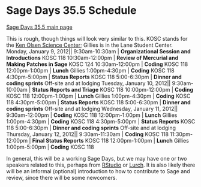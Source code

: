 

# Sage Days 35.5 Schedule

<a href="/days35.5">Sage Days 35.5 main page</a> 

This is rough, though things will look very similar to this.   KOSC stands for the <a class="http" href="http://www.gordon.edu/kosc">Ken Olsen Science Center</a>; Gillies is in the Lane Student Center. 
Monday, January 9, 2012||
9:30am-10:30am   | **Organizational Session and Introductions** KOSC 118 
10:30am-12:00pm   | **Review of Mercurial and Making Patches in Sage** KOSC 124 
10:30am-12:00pm   | **Coding** KOSC 118 
12:00pm-1:00pm   | **Lunch** Gillies 
1:00pm-4:30pm   | **Coding** KOSC 118
4:30pm-5:00pm   | **Status Reports** KOSC 118
5:00-6:30pm   | **Dinner and coding sprints** Off-site and at lodging
Tuesday, January 10, 2012||
9:30am-10:00am   | **Status Reports and Triage** KOSC 118 
10:00pm-12:00pm   | **Coding** KOSC 118
12:00pm-1:00pm   | **Lunch** Gillies 
1:00pm-4:30pm   | **Coding** KOSC 118
4:30pm-5:00pm   | **Status Reports** KOSC 118
5:00-6:30pm   | **Dinner and coding sprints** Off-site and at lodging
Wednesday, January 11, 2012||
9:30am-12:00pm   | **Coding** KOSC 118 
12:00pm-1:00pm   | **Lunch** Gillies 
1:00pm-4:30pm   | **Coding** KOSC 118
4:30pm-5:00pm   | **Status Reports** KOSC 118
5:00-6:30pm   | **Dinner and coding sprints** Off-site and at lodging
Thursday, January 12, 2012||
9:30am-11:30am   | **Coding** KOSC 118 
11:30pm-12:00pm   | **Final Status Reports** KOSC 118 
12:00pm-1:00pm   | **Lunch** Gillies 
1:00pm-5:00pm   | **Coding** KOSC 118

In general, this will be a working Sage Days, but we may have one or two speakers related to this, perhaps from <a class="http" href="http://rstudio.org/">RStudio</a> or <a class="http" href="http://lurch.sourceforge.net/">Lurch</a>.  It is also likely there will be an informal (optional) introduction to how to contribute to Sage and review, since there will be some newcomers. 

